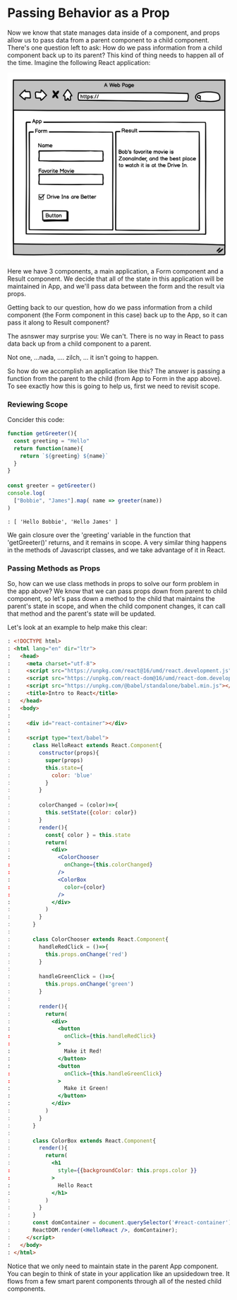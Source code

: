 # Passing Behavior as a Prop

Now we know that state manages data inside of a component, and props allow us to pass data from a parent component to a child component.  There's one question left to ask: How do we pass information from a child component back up to its parent?  This kind of thing needs to happen all of the time.  Imagine the following React application:

![nested components](../assets/component-nesting.png)

Here we have 3 components, a main application, a Form component and a Result component.  We decide that all of the state in this application will be maintained in App, and we'll pass data between the form and the result via props.

Getting back to our question, how do we pass information from a child component (the Form component in this case) back up to the App, so it can pass it along to Result component?

The asnswer may surprise you: We can't.  There is no way in React to pass data back up from a child component to a parent.

Not one, ...nada, .... zilch, ... it isn't going to happen.

So how do we accomplish an application like this?  The answer is passing a function from the parent to the child (from App to Form in the app above).  To see exactly how this is going to help us, first we need to revisit scope.

### Reviewing Scope

Concider this code:

```javascript
function getGreeter(){
  const greeting = "Hello"
  return function(name){
    return `${greeting} ${name}`
  }
}

const greeter = getGreeter()
console.log(
  ["Bobbie", "James"].map( name => greeter(name))
)
```
```result
: [ 'Hello Bobbie', 'Hello James' ]
```
We gain closure over the 'greeting' variable in the function that 'getGreeter()' returns, and it remains in scope.  A very similar thing happens in the methods of Javascript classes, and we take advantage of it in React.

### Passing Methods as Props
So, how can we use class methods in props to solve our form problem in the app above?  We know that we can pass props down from parent to child component, so let's pass down a method to the child that maintains the parent's state in scope, and when the child component changes, it can call that method and the parent's state will be updated.

Let's look at an example to help make this clear:

```html
: <!DOCTYPE html>
: <html lang="en" dir="ltr">
:   <head>
:     <meta charset="utf-8">
:     <script src="https://unpkg.com/react@16/umd/react.development.js" crossorigin></script>
:     <script src="https://unpkg.com/react-dom@16/umd/react-dom.development.js" crossorigin></script>
:     <script src="https://unpkg.com/@babel/standalone/babel.min.js"></script>
:     <title>Intro to React</title>
:   </head>
:   <body>
:
:     <div id="react-container"></div>
:
:     <script type="text/babel">
:       class HelloReact extends React.Component{
:         constructor(props){
:           super(props)
:           this.state={
:             color: 'blue'
:           }
:         }
:
:         colorChanged = (color)=>{
:           this.setState({color: color})
:         }
:         render(){
:           const{ color } = this.state
:           return(
:             <div>
:               <ColorChooser
:                 onChange={this.colorChanged}
:               />
:               <ColorBox
:                 color={color}
:               />
:             </div>
:           )
:         }
:       }
:
:       class ColorChooser extends React.Component{
:         handleRedClick = ()=>{
:           this.props.onChange('red')
:         }
:
:         handleGreenClick = ()=>{
:           this.props.onChange('green')
:         }
:
:         render(){
:           return(
:             <div>
:               <button
:                 onClick={this.handleRedClick}
:               >
:                 Make it Red!
:               </button>
:               <button
:                 onClick={this.handleGreenClick}
:               >
:                 Make it Green!
:               </button>
:             </div>
:           )
:         }
:       }
:
:       class ColorBox extends React.Component{
:         render(){
:           return(
:             <h1
:               style={{backgroundColor: this.props.color }}
:             >
:               Hello React
:             </h1>
:           )
:         }
:       }
:       const domContainer = document.querySelector('#react-container');
:       ReactDOM.render(<HelloReact />, domContainer);
:     </script>
:   </body>
: </html>
```

Notice that we only need to maintain state in the parent App component.  You can begin to think of state in your application like an upsidedown tree.  It flows from a few smart parent components through all of the nested child components.

